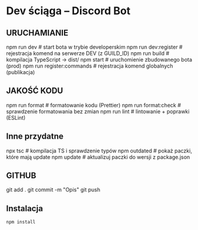 # Dev ściąga – Discord Bot

## URUCHAMIANIE

npm run dev # start bota w trybie developerskim
npm run dev:register # rejestracja komend na serwerze DEV (z GUILD_ID)
npm run build # kompilacja TypeScript -> dist/
npm start # uruchomienie zbudowanego bota (prod)
npm run register:commands # rejestracja komend globalnych (publikacja)

## JAKOŚĆ KODU

npm run format # formatowanie kodu (Prettier)
npm run format:check # sprawdzenie formatowania bez zmian
npm run lint # lintowanie + poprawki (ESLint)

## Inne przydatne

npx tsc # kompilacja TS i sprawdzenie typów
npm outdated # pokaż paczki, które mają update
npm update # aktualizuj paczki do wersji z package.json

## GITHUB

git add .
git commit -m "Opis"
git push

## Instalacja

```powershell
npm install
```

